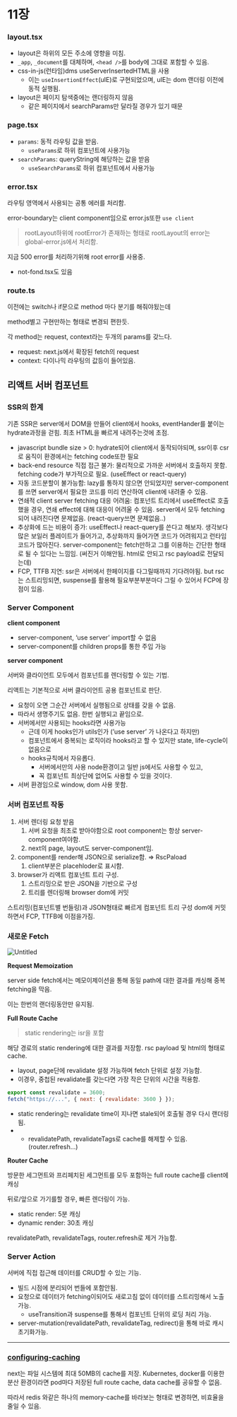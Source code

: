# 11장

### layout.tsx

- layout은 하위의 모든 주소에 영향을 미침.
- `_app`, `_document`를 대체하며, `<head />`를 body에 그대로 포함할 수 있음.
- css-in-js(런타임)dms useServerInsertedHTML을 사용
  - 이는 `useInsertionEffect`(uIE)로 구현되었으며, uIE는 dom 랜더링 이전에 동적 실행됨.
- layout은 페이지 탐색중에는 랜더링하지 않음
  - 같은 페이지에서 searchParams만 달라질 경우가 있기 때문

### page.tsx

- `params`: 동적 라우팅 값을 받음.
  - `useParams`로 하위 컴포넌트에 사용가능
- `searchParams`: queryString에 해당하는 값을 받음
  - `useSearchParams`로 하위 컴포넌트에서 사용가능

### error.tsx

라우팅 영역에서 사용되는 공통 에러를 처리함.

error-boundary는 client component임으로 error.js또한 `use client`

> rootLayout하위에 rootError가 존재하는 형태로 rootLayout의 error는 global-error.js에서 처리함.

지금 500 error를 처리하기위해 root error를 사용중.

- not-fond.tsx도 있음

### route.ts

이전에는 switch나 if문으로 method 마다 분기를 해줘야됬는데

method별고 구현만하는 형태로 변경되 편한듯.

각 method는 request, context라는 두개의 params를 갖느다.

- request: next.js에서 확장된 fetch의 request
- context: 다이나믹 라우팅의 값등이 들어있음.

## 리액트 서버 컴포넌트

### SSR의 한계

기존 SSR은 server에서 DOM을 만들어 client에서 hooks, eventHander를 붙이는 hydrate과정을 걷힘. 최초 HTML을 빠르게 내려주는것에 초점.

- javascript bundle size > 0: hydrate되어 client에서 동작되야되며, ssr이후 csr로 움직이 환경에서는 fetching code또한 필요
- back-end resource 직접 접근 불가: 물리적으로 가까운 서버에서 호출하지 못함. fetching code가 부가적으로 필요. (useEffect or react-query)
- 자동 코드분할이 불가능함: lazy를 통하지 않으면 안되었지만 server-component를 쓰면 server에서 필요한 코드를 미리 연산하여 client에 내려줄 수 있음.
- 연쇄적 client server fetching 대응 어려움: 컴포넌트 트리에서 useEffect로 호출했을 경우, 연쇄 effect에 대해 대응이 어려울 수 있음. server에서 모두 fetching되어 내려진다면 문제없음. (react-query쓰면 문제없음..)
- 추상화에 드는 비용이 증가: useEffect나 react-query를 쓴다고 해보자. 생각보다 많은 보일러 플레이트가 들어가고, 추상화까지 들어가면 코드가 어려워지고 런타임 코드가 많아진다. server-component는 fetch만하고 그를 이용하는 간단한 형태로 될 수 있다는 느낌임. (써진거 이해안됨. html로 안되고 rsc payload로 전달되는데)
- FCP, TTFB 지연: ssr은 서버에서 한페이지를 다그릴때까지 기다려야됨. but rsc는 스트리밍되면, suspense를 활용해 필요부분부분마다 그릴 수 있어서 FCP에 장점이 있음.

### Server Component

**client component**

- server-component, ‘use server’ import할 수 없음
- server-component를 children props를 통한 주입 가능

**server component**

서버와 클라이언트 모두에서 컴포넌트를 렌더링할 수 있는 기법.

리액트는 기본적으로 서버 클라이언트 공용 컴포넌트로 판단.

- 요청이 오면 그순간 서버에서 실행됨으로 상태를 갖을 수 없음.
- 따라서 생명주기도 없음. 한번 실행되고 끝임으로.
- 서버에서만 사용되는 hooks라면 사용가능
  - 근데 이게 hooks인가 utils인가 (’use server’ 가 나온다고 하지만)
  - 컴포넌트에서 중복되는 로직이라 hooks라고 할 수 있지만 state, life-cycle이 없음으로
  - hooks규칙에서 자유롭다.
    - 서버에서만의 사용 node환경이고 일반 js에서도 사용할 수 있고,
    - 꼭 컴포넌트 최상단에 없어도 사용할 수 있을 것이다.
- 서버 환경임으로 window, dom 사용 못함.

### 서버 컴포넌트 작동

1. 서버 렌더링 요청 받음
   1. 서버 요청을 최초로 받아야함으로 root component는 항상 server-component여야함.
   2. next의 page, layout도 server-component임.
2. component를 render해 JSON으로 serialize함. ⇒ RscPaload
   1. client부분은 placehloder로 표시함.
3. browser가 리액트 컴포넌트 트리 구성.
   1. 스트리밍으로 받은 JSON을 기반으로 구성
   2. 트리를 렌더링해 browser dom에 커밋

스트리밍(컴포넌트별 번들링)과 JSON형태로 빠르게 컴포넌트 트리 구성 dom에 커밋하면서 FCP, TTFB에 이점을가짐.

### 새로운 Fetch

![Untitled](https://prod-files-secure.s3.us-west-2.amazonaws.com/3ed9d975-326d-428e-9fb3-9d8e5a7ddb88/2646f876-219e-4911-9eb5-5753dd85bfa1/Untitled.png)

**Request Memoization**

server side fetch에서는 메모이제이션을 통해 동일 path에 대한 결과를 캐싱해 중복 fetching을 막음.

이는 한번의 랜더링동안만 유지됨.

**Full Route Cache**

> static rendering는 isr을 포함

해당 경로의 static rendering에 대한 결과를 저장함. rsc payload 및 html의 형태로 cache.

- layout, page단에 revalidate 설정 가능하며 fetch 단위로 설정 가능함.
- 이경우, 중첩된 revalidate를 갖는다면 가장 작은 단위의 시간을 적용함.

```jsx
export const revalidate = 3600;
fetch("https://...", { next: { revalidate: 3600 } });
```

- static rendering는 revalidate time이 지나면 stale되어 호출될 경우 다시 랜더링됨.
- - revalidatePath, revalidateTags로 cache를 해제할 수 있음. (router.refresh…)

**Router Cache**

방문한 세그먼트와 프리페치된 세그먼트를 모두 포함하는 full route cache를 client에 캐싱

뒤로/앞으로 가기를할 경우, 빠른 렌더링이 가능.

- static render: 5분 캐싱
- dynamic render: 30초 캐싱

revalidatePath, revalidateTags, router.refresh로 제거 가능함.

### Server Action

서버에 직접 접근해 데이터를 CRUD할 수 있는 기능.

- 빌드 시점에 분리되어 번들에 포함안됨.
- 요청으로 데이터가 fetching이되어도 새로고침 없이 데이터를 스트리밍해서 노출 가능.
  - useTransition과 suspense를 통해서 컴포넌트 단위의 로딩 처리 가능.
- server-mutation(revalidatePath, revalidateTag, redirect)을 통해 바로 캐시 초기화가능.

---

### [configuring-caching](https://nextjs.org/docs/app/building-your-application/deploying#configuring-caching)

next는 파일 시스템에 최대 50MB의 cache를 저장.
Kubernetes, docker를 이용한 분산 환경이라면 pod마다 저장된 full route cache, data cache를 공유할 수 없음.

따라서 redis 와같은 하나의 memory-cache를 바라보는 형태로 변경하면, 비효율을 줄일 수 있음.
